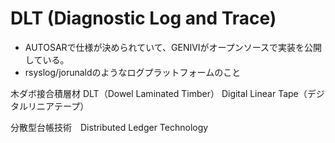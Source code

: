 # DLT (Diagnostic Log and Trace)

- AUTOSARで仕様が決められていて、GENIVIがオープンソースで実装を公開している。
- rsyslog/jorunaldのようなログプラットフォームのこと



木ダボ接合積層材 DLT（Dowel Laminated Timber）
Digital Linear Tape（デジタルリニアテープ）

分散型台帳技術　Distributed Ledger Technology